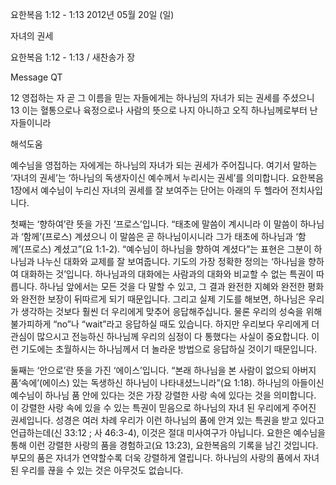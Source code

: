 요한복음 1:12 - 1:13 
2012년 05월 20일 (일)

자녀의 권세



요한복음 1:12 - 1:13 / 새찬송가  장


Message QT

12 영접하는 자 곧 그 이름을 믿는 자들에게는 하나님의 자녀가 되는 권세를 주셨으니
13 이는 혈통으로나 육정으로나 사람의 뜻으로 나지 아니하고 오직 하나님께로부터 난 자들이니라

해석도움





예수님을 영접하는 자에게는 하나님의 자녀가 되는 권세가 주어집니다. 여기서 말하는 ‘자녀의 권세’는 ‘하나님의 독생자이신 예수께서 누리시는 권세’를 의미합니다. 요한복음 1장에서 예수님이 누리신 자녀의 권세를 잘 보여주는 단어는 아래의 두 헬라어 전치사입니다.

첫째는 ‘향하여’란 뜻을 가진 ‘프로스’입니다.
“태초에 말씀이 계시니라 이 말씀이 하나님과 ‘함께’(프로스) 계셨으니 이 말씀은 곧 하나님이시니라 그가 태초에 하나님과 ‘함께’(프로스) 계셨고”(요 1:1-2).
“예수님이 하나님을 향하여 계셨다”는 표현은 그분이 하나님과 나누신 대화와 교제를 잘 보여줍니다. 기도의 가장 정확한 정의는 ‘하나님을 향하여 대화하는 것’입니다. 하나님과의 대화에는 사람과의 대화와 비교할 수 없는 특권이 따릅니다. 하나님 앞에서는 모든 것을 다 말할 수 있고, 그 결과 완전한 지혜와 완전한 평화와 완전한 보장이 뒤따르게 되기 때문입니다. 그리고 실제 기도를 해보면, 하나님은 우리가 생각하는 것보다 훨씬 더 우리에게 맞추어 응답해주십니다. 물론 우리의 성숙을 위해 불가피하게 “no”나 “wait”라고 응답하실 때도 있습니다. 하지만 우리보다 우리에게 더 관심이 많으시고 전능하신 하나님께 우리의 심정이 다 통했다는 사실이 중요합니다. 이런 기도에는 초월하시는 하나님께서 더 놀라운 방법으로 응답하실 것이기 때문입니다.

둘째는 ‘안으로’란 뜻을 가진 ‘에이스’입니다.
“본래 하나님을 본 사람이 없으되 아버지 품‘속에’(에이스) 있는 독생하신 하나님이 나타내셨느니라”(요 1:18).
하나님의 아들이신 예수님이 하나님 품 안에 있다는 것은 가장 강렬한 사랑 속에 있다는 것을 의미합니다. 이 강렬한 사랑 속에 있을 수 있는 특권이 믿음으로 하나님의 자녀 된 우리에게 주어진 권세입니다. 성경은 여러 차례 우리가 이런 하나님의 품에 안겨 있는 특권을 받고 있다고 언급하는데(신 33:12 ; 사 46:3-4), 이것은 절대 미사여구가 아닙니다. 요한은 예수님을 통해 이런 강렬한 사랑의 품을 경험하고(요 13:23), 요한복음의 기록을 남긴 것입니다. 부모의 품은 자녀가 연약할수록 더욱 강렬하게 열립니다. 하나님의 사랑의 품에서 자녀 된 우리를 끊을 수 있는 것은 아무것도 없습니다.